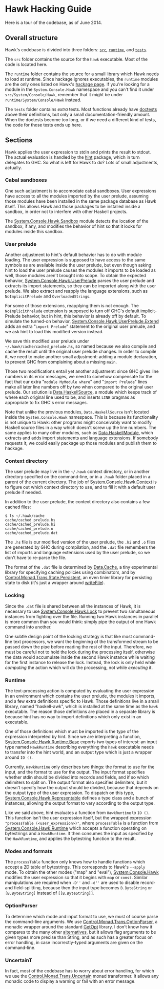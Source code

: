 # Hawk Hacking Guide

Here is a tour of the codebase, as of June 2014.

## Overall structure

Hawk's codebase is divided into three folders: [`src`](https://github.com/gelisam/hawk/blob/master/src), [`runtime`](https://github.com/gelisam/hawk/blob/master/runtime), and [`tests`](https://github.com/gelisam/hawk/blob/master/tests).

The `src` folder contains the source for the `hawk` executable. Most of the code is located here.

The `runtime` folder contains the source for a small library which Hawk needs to load at runtime. Since hackage ignores executables, the `runtime` modules are the only ones listed on Hawk's [hackage page](hackage.haskell.org/package/haskell-awk). If you're looking for a module in the `System.Console.Hawk` namespace and you can't find it under `src/System/Console/Hawk`, remember that it might be under `runtime/System/Console/Hawk` instead.

The `tests` folder contains *extra* tests. Most functions already have [doctests](https://github.com/sol/doctest-haskell#readme) above their definitions, but only a small documentation-friendly amount. When the doctests become too long, or if we need a different kind of tests, the code for those tests ends up here.

## Sections

Hawk applies the user expression to stdin and prints the result to stdout. The actual evaluation is handled by the [hint](http://hackage.haskell.org/package/hint) package, which in turn delegates to GHC. So what is left for Hawk to do? Lots of small adjustments, actually.

### Cabal sandboxes

One such adjustment is to accomodate cabal sandboxes. User expressions have access to all the modules imported by the user prelude, assuming those modules have been installed in the same package database as Hawk itself. This allows Hawk and those packages to be installed inside a sandbox, in order not to interfere with other Haskell projects.

The [System.Console.Hawk.Sandbox](https://github.com/gelisam/hawk/blob/master/src/System/Console/Hawk/Sandbox.hs) module detects the location of the sandbox, if any, and modifies the behavior of hint so that it looks for modules inside this sandbox.

### User prelude

Another adjustment to hint's default behavior has to do with module loading. The user expression is supposed to have access to the same symbols as are available inside the user prelude, but even though asking hint to load the user prelude causes the modules it imports to be loaded as well, those modules aren't brought into scope. To obtain the expected behavior, [System.Console.Hawk.UserPrelude](https://github.com/gelisam/hawk/blob/master/src/System/Console/Hawk/UserPrelude) parses the user prelude and extracts its import statements, so they can be imported along with the user prelude. We also extract and reapply the language extensions, such as `NoImplicitPrelude` and `OverloadedStrings`.

For some of those extensions, reapplying them is not enough. The `NoImplicitPrelude` extension is supposed to turn off GHC's default implicit-Prelude behavior, but in hint, this behavior is already off by default. To simulate the turned-on behavior, [System.Console.Hawk.UserPrelude.Extend](https://github.com/gelisam/hawk/blob/master/src/System/Console/Hawk/UserPrelude/Extend.hs) adds an extra "`import Prelude`" statement to the original user prelude, and we ask hint to load this modified version instead.

We save this modified user prelude under `~/.hawk/cache/cached_prelude.hs`, so named because we also compile and cache the result until the original user prelude changes. In order to compile it, we need to make another small adjustment: adding a module declaration, to prevent GHC from complaining about a missing `main`.

Those two modifications entail yet another adjustment: since GHC gives line numbers in its error messages, we need to somehow compensate for the fact that our extra "`module MyModule where`" and "`import Prelude`" lines make all later line numbers off by two when compared to the original user prelude. Our solution is [Data.HaskellSource](https://github.com/gelisam/hawk/blob/master/src/Data/HaskellSource.hs), a module which keeps track of where each original line used to be, and inserts `LINE` pragmas as appropriate to fix GHC's error messages.

Note that unlike the previous modules, `Data.HaskellSource` isn't located inside the `System.Console.Hawk` namespace. This is because its functionality is not unique to Hawk: other programs might conceivably want to modify Haskell source files in a way which doesn't screw up the line numbers. The same applies to many other modules, such as [Data.HaskellModule](https://github.com/gelisam/hawk/blob/master/src/Data/HaskellModule), which extracts and adds import statements and language extensions. If somebody requests it, we could easily package up those modules and publish them to hackage.

### Context directory

The user prelude may live in the `~/.hawk` context directory, or in another directory specified on the command-line, or in a `.hawk` folder placed in a parent of the current directory. The job of [System.Console.Hawk.Context](https://github.com/gelisam/hawk/blob/master/src/System/Console/Hawk/Context) is to figure out which context directory to use, and to fill it with a default user prelude if needed.

In addition to the user prelude, the context directory also contains a few cached files:

    $ ls ~/.hawk/cache
    cache/cached_prelude.hs
    cache/cached_prelude.hi
    cache/cached_prelude.o
    cache/cached_prelude.dat

The `.hs` file is our modified version of the user prelude, the `.hi` and `.o` files are generated by GHC during compilation, and the `.dat` file remembers the list of imports and language extensions used by the user prelude, so we don't have to re-parse the file.

The format of the `.dat` file is determined by [Data.Cache](https://github.com/gelisam/hawk/blob/master/src/Data/Cache.hs), a tiny experimental library for specifying caching policies using combinators, and by [Control.Monad.Trans.State.Persistent](https://github.com/gelisam/hawk/blob/master/src/Control/Monad/Trans/State/Persistent.hs), an even tinier library for persisting state to disk (it's just a wrapper around [writeFile](http://hackage.haskell.org/package/base-4.7.0.0/docs/Prelude.html#v:writeFile)).

### Locking

Since the `.dat` file is shared between all the instances of Hawk, it is necessary to use [System.Console.Hawk.Lock](https://github.com/gelisam/hawk/blob/master/src/System/Console/Hawk/Lock.hs) to prevent two simultaneous instances from fighting over the file. Running two Hawk instances in parallel is more common than you would think: simply pipe the output of one Hawk command into another.

One subtle design point of the locking strategy is that like most command-line text processors, we want the beginning of the transformed stream to be passed down the pipe before reading the rest of the input. Therefore, we must be careful not to hold the lock during the processing itself, otherwise the data would accumulate inside the second Hawk instance while waiting for the first instance to release the lock. Instead, the lock is only held while *computing* the action which will do the processing, not while *executing* it.

### Runtime

The text-processing action is computed by evaluating the user expression in an environment which contains the user prelude, the modules it imports, and a few extra definitions specific to Hawk. Those definitions live in a small library, named "haskell-awk", which is installed at the same time as the `hawk` executable. The reason those definitions are placed in a separate library is because hint has no way to import definitions which only exist in an executable.

One of those definitions which must be imported is the type of the expression interpreted by hint. Since we are interpreting a function, [System.Console.Hawk.Runtime.Base](https://github.com/gelisam/hawk/blob/master/runtime/System/Console/Hawk/Runtime/Base.hs) exports two types of interest: an input type named `HawkRuntime` describing everything the `hawk` executable needs to transfer into the hint world, and an output type which is just a wrapper around `IO ()`.

Currently, `HawkRuntime` only describes two things: the format to use for the input, and the format to use for the output. The input format specifies whether stdin should be divided into records and fields, and if so which delimiters to split on. The output format also specifies delimiters, but it doesn't specify how the output should be divided, because that depends on the output type of the user expression. To dispatch on this type, [System.Console.Hawk.Representable](https://github.com/gelisam/hawk/blob/master/runtime/System/Console/Hawk/Representable.hs) defines a type class and a bunch of instances, allowing the output format to vary according to the output type.

Like we said above, hint evaluates a function from `HawkRuntime` to `IO ()`. This function isn't the user expression itself, but the wrapped expression `"processTable (<user_expression>)"`, where `processTable` is a function from [System.Console.Hawk.Runtime](https://github.com/gelisam/hawk/blob/master/runtime/System/Console/Hawk/Runtime.hs) which accepts a function operating on bytestrings and a `HawkRuntime`. It then consumes the input as specified by the `HawkRuntime`, and applies the bytestring function to the result.

### Modes and formats

The `processTable` function only knows how to handle functions which accept a 2D table of bytestrings. This corresponds to Hawk's `--apply` mode. To obtain the other modes ("map" and "eval"), [System.Console.Hawk](https://github.com/gelisam/hawk/blob/master/src/System/Console/Hawk.hs) modifies the user expression so that it begins with `map` or `const`. Similar manipulations are required when `-D''` and `-d''` are used to disable record- and field-splitting, because then the input type becomes `B.ByteString` or `[B.ByteString]` instead of `[[B.ByteString]]`.

### OptionParser

To determine which mode and input format to use, we must of course parse the command-line arguments. We use [Control.Monad.Trans.OptionParser](https://github.com/gelisam/hawk/blob/master/src/Control/Monad/Trans/OptionParser.hs), a monadic wrapper around the standard [GetOpt](http://hackage.haskell.org/package/base-4.7.0.0/docs/System-Console-GetOpt.html) library. I don't know how it compares to the many other [alternatives](https://www.haskell.org/haskellwiki/Command_line_option_parsers), but it allows flag arguments to be given types more precise than String, and as such has a greater focus on error handling, in case incorrectly-typed arguments are given on the command-line.

### UncertainT

In fact, most of the codebase has to worry about error handling, for which we use the [Control.Monad.Trans.Uncertain](https://github.com/gelisam/hawk/blob/master/src/Control/Monad/Trans/Uncertain.hs) monad transformer. It allows any monadic code to display a warning or fail with an error message.
